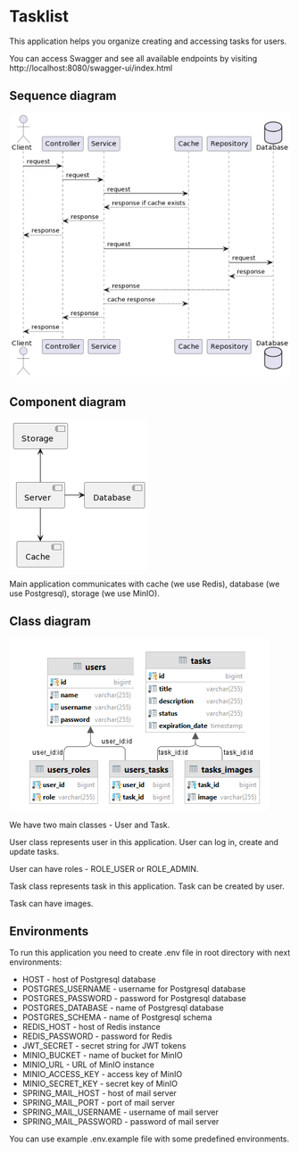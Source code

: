 # Tasklist

This application helps you organize creating and accessing tasks for users.

You can access Swagger and see all available endpoints by visiting http://localhost:8080/swagger-ui/index.html

## Sequence diagram

![Sequence diagram](docs/sequence-diagram.png)

## Component diagram
![Component diagram](docs/component-diagram.png)

Main application communicates with cache (we use Redis), database (we use Postgresql), storage (we use MinIO).

## Class diagram

![Class diagram](docs/class-diagram.png)

We have two main classes - User and Task.

User class represents user in this application. User can log in, create and update tasks.

User can have roles - ROLE_USER or ROLE_ADMIN.

Task class represents task in this application. Task can be created by user.

Task can have images.

## Environments

To run this application you need to create .env file in root directory with next environments:

- HOST - host of Postgresql database
- POSTGRES_USERNAME - username for Postgresql database
- POSTGRES_PASSWORD - password for Postgresql database
- POSTGRES_DATABASE - name of Postgresql database
- POSTGRES_SCHEMA - name of Postgresql schema
- REDIS_HOST - host of Redis instance
- REDIS_PASSWORD - password for Redis
- JWT_SECRET - secret string for JWT tokens
- MINIO_BUCKET - name of bucket for MinIO
- MINIO_URL - URL of MinIO instance
- MINIO_ACCESS_KEY - access key of MinIO
- MINIO_SECRET_KEY - secret key of MinIO
- SPRING_MAIL_HOST - host of mail server
- SPRING_MAIL_PORT - port of mail server
- SPRING_MAIL_USERNAME - username of mail server
- SPRING_MAIL_PASSWORD - password of mail server

You can use example .env.example file with some predefined environments.